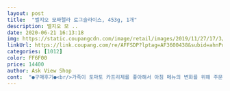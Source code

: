 ```yaml
---
layout: post 
title:  "벨지오 모짜렐라 로그슬라이스, 453g, 1개" 
description: 벨지오 모 ..
date: 2020-06-21 16:13:18 
img: https://static.coupangcdn.com/image/retail/images/2019/11/27/17/3/ce76d1ce-71c5-4e89-83d4-40a33a20637f.jpg 
linkUrl: https://link.coupang.com/re/AFFSDP?lptag=AF3600438&subid=ahnPublicAsk&pageKey=345054977&itemId=1095874525&vendorItemId=5616358973&traceid=V0-113-2b3def816b7f09c6 
categories: [1012] 
color: FF6F00 
price: 14400 
author: Ask View Shop 
cont:  "●구매후기●<br/>가족이 토마토 카프리제를 좋아해서 아침 메뉴의 변화를 위해 주문해봤지요.<br/> 품평을 보니 양이 적다고 해서 기대안했어요.<br/><br/>그리고 떡볶이를 해 먹다가 남은 치즈 덩어리를 넣고 같이 먹기도 했답니다.<br/><br/>너무 두꺼운듯 해서 저는 커팅 치즈를 4등분 해서 카프리제로 사용했는데 한접시 채우는데 치즈4덩어리로 충분하더라구요... <br/>^^ (다음날까지 두번을 먹었지요)<br/>너무 편리해요<br/>넘 맛있었는데<br/>넘 맛있었어요<br/>로켓프레시로 이렇게 신선하게 아침 먹을 수 있다니<br/>모짜렐라치즈가 커팅되어 있더라구요 대략 56cm두께로.<br/>.<br/><br/>모차렐라 치즈 자를때 식칼에 들러붙고 뻑뻑해서<br/>바질 생잎은 없어서<br/>발사믹 글레이즈 함께 뿌렸는데<br/>수도권도 아니고 지방사는데<br/>신세계네요ㅋㅋ<br/>안잘라도 되는거 좋을줄 알랐는데 일케 좋을 줄은 미처 몰랐네요.<br/><br/>약간 후추랑 소금 올리브유 조금 더 뿌려 먹어도 될거 같아요<br/>외출 해서 장보기도 꺼려지는 이 시국에<br/>일요일 아침 대충 먹으려고 했는데<br/>잘려 있는게 이렇게 편리할 수가♥️♥️<br/>잘려있는 두께가 좀 두껍게 되어있어서<br/>잘려있어요! 혁신!<br/>잣도 좀 부셔서 뿌리면 진짜 좋을듯♥️<br/>저는 아기랑 먹으려고 간을 더 안했는데<br/>저는 토마토도 좀 두껍게 잘랐구요.<br/><br/>정말 쿠팡 짱짱맨♥️<br/>종종 주문해서 먹어야겠어요.<br/>.<br/>^^<br/>쫀득쫀득.<br/> 합니다.<br/> 흐물한 치즈싫어하는데 단단해요.<br/><br/>치즈가 너무 고소하면서 담백 깔끔 그러면서 넘 촉촉 꼬소 해서<br/>치즈가 짜면 개인에 간 맞추기 어려운데 넘 좋네요<br/>쿠팡에서 같이 산 하인즈 바질페스토와<br/>톱질하듯 자르기도 뭐하고 뚝뚝 잘라지지도 않고 애매하잖아요<br/>특히 칼 면에 엄청 묻고요<br/>포크1개씩 그냥먹거나 샐러드에 작게썰어넣으니<br/>" 
---
```

